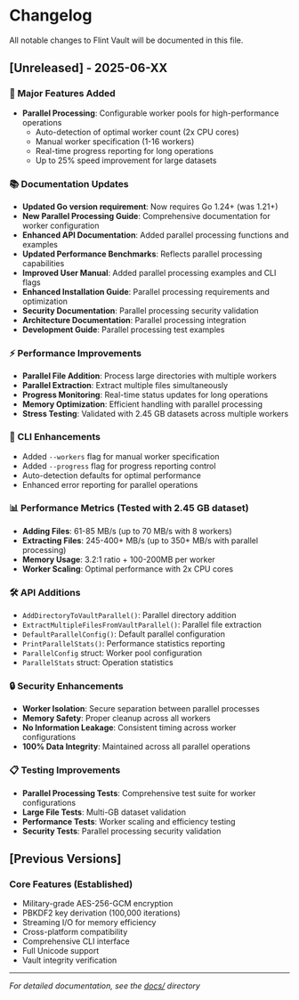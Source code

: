 # Changelog

All notable changes to Flint Vault will be documented in this file.

## [Unreleased] - 2025-06-XX

### 🚀 Major Features Added
- **Parallel Processing**: Configurable worker pools for high-performance operations
  - Auto-detection of optimal worker count (2x CPU cores)
  - Manual worker specification (1-16 workers)
  - Real-time progress reporting for long operations
  - Up to 25% speed improvement for large datasets

### 📚 Documentation Updates
- **Updated Go version requirement**: Now requires Go 1.24+ (was 1.21+)
- **New Parallel Processing Guide**: Comprehensive documentation for worker configuration
- **Enhanced API Documentation**: Added parallel processing functions and examples
- **Updated Performance Benchmarks**: Reflects parallel processing capabilities
- **Improved User Manual**: Added parallel processing examples and CLI flags
- **Enhanced Installation Guide**: Parallel processing requirements and optimization
- **Security Documentation**: Parallel processing security validation
- **Architecture Documentation**: Parallel processing integration
- **Development Guide**: Parallel processing test examples

### ⚡ Performance Improvements
- **Parallel File Addition**: Process large directories with multiple workers
- **Parallel Extraction**: Extract multiple files simultaneously
- **Progress Monitoring**: Real-time status updates for long operations
- **Memory Optimization**: Efficient handling with parallel processing
- **Stress Testing**: Validated with 2.45 GB datasets across multiple workers

### 🔧 CLI Enhancements
- Added `--workers` flag for manual worker specification
- Added `--progress` flag for progress reporting control
- Auto-detection defaults for optimal performance
- Enhanced error reporting for parallel operations

### 📊 Performance Metrics (Tested with 2.45 GB dataset)
- **Adding Files**: 61-85 MB/s (up to 70 MB/s with 8 workers)
- **Extracting Files**: 245-400+ MB/s (up to 350+ MB/s with parallel processing)
- **Memory Usage**: 3.2:1 ratio + 100-200MB per worker
- **Worker Scaling**: Optimal performance with 2x CPU cores

### 🛠️ API Additions
- `AddDirectoryToVaultParallel()`: Parallel directory addition
- `ExtractMultipleFilesFromVaultParallel()`: Parallel file extraction
- `DefaultParallelConfig()`: Default parallel configuration
- `PrintParallelStats()`: Performance statistics reporting
- `ParallelConfig` struct: Worker pool configuration
- `ParallelStats` struct: Operation statistics

### 🔒 Security Enhancements
- **Worker Isolation**: Secure separation between parallel processes
- **Memory Safety**: Proper cleanup across all workers
- **No Information Leakage**: Consistent timing across worker configurations
- **100% Data Integrity**: Maintained across all parallel operations

### 📋 Testing Improvements
- **Parallel Processing Tests**: Comprehensive test suite for worker configurations
- **Large File Tests**: Multi-GB dataset validation
- **Performance Tests**: Worker scaling and efficiency testing
- **Security Tests**: Parallel processing security validation

## [Previous Versions]

### Core Features (Established)
- Military-grade AES-256-GCM encryption
- PBKDF2 key derivation (100,000 iterations)
- Streaming I/O for memory efficiency
- Cross-platform compatibility
- Comprehensive CLI interface
- Full Unicode support
- Vault integrity verification

---

*For detailed documentation, see the [docs/](docs/) directory* 